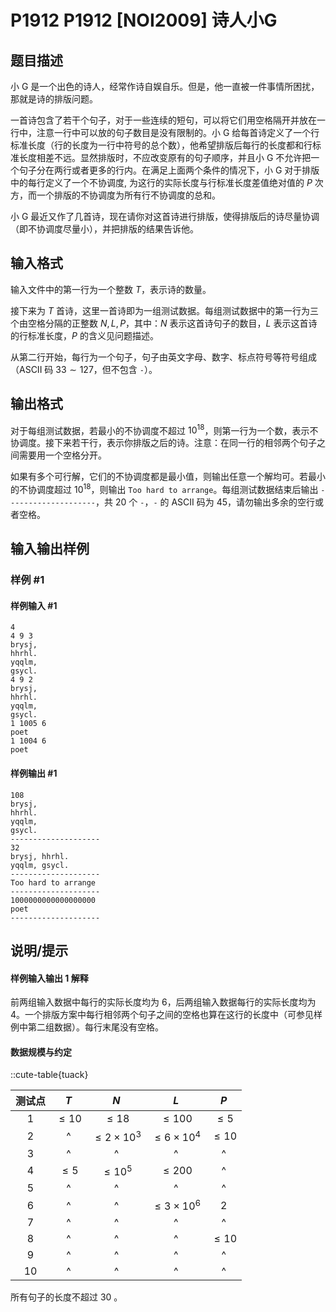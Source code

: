 # P1912 P1912 [NOI2009] 诗人小G

## 题目描述

小 G 是一个出色的诗人，经常作诗自娱自乐。但是，他一直被一件事情所困扰，那就是诗的排版问题。

一首诗包含了若干个句子，对于一些连续的短句，可以将它们用空格隔开并放在一行中，注意一行中可以放的句子数目是没有限制的。小 G 给每首诗定义了一个行标准长度（行的长度为一行中符号的总个数），他希望排版后每行的长度都和行标准长度相差不远。显然排版时，不应改变原有的句子顺序，并且小 G 不允许把一个句子分在两行或者更多的行内。在满足上面两个条件的情况下，小 G 对于排版中的每行定义了一个不协调度, 为这行的实际长度与行标准长度差值绝对值的 $P$ 次方，而一个排版的不协调度为所有行不协调度的总和。

小 G 最近又作了几首诗，现在请你对这首诗进行排版，使得排版后的诗尽量协调（即不协调度尽量小），并把排版的结果告诉他。

## 输入格式

输入文件中的第一行为一个整数 $T$，表示诗的数量。

接下来为 $T$ 首诗，这里一首诗即为一组测试数据。每组测试数据中的第一行为三个由空格分隔的正整数 $N,L,P$，其中：$N$ 表示这首诗句子的数目，$L$ 表示这首诗的行标准长度，$P$ 的含义见问题描述。

从第二行开始，每行为一个句子，句子由英文字母、数字、标点符号等符号组成（ASCII 码 $33 \sim 127$，但不包含 `-`）。

## 输出格式

对于每组测试数据，若最小的不协调度不超过 $10^{18}$，则第一行为一个数，表示不协调度。接下来若干行，表示你排版之后的诗。注意：在同一行的相邻两个句子之间需要用一个空格分开。

如果有多个可行解，它们的不协调度都是最小值，则输出任意一个解均可。若最小的不协调度超过 $10^{18}$，则输出 `Too hard to arrange`。每组测试数据结束后输出 `--------------------`，共 20 个 `-`，`-` 的 ASCII 码为 45，请勿输出多余的空行或者空格。

## 输入输出样例

### 样例 #1

#### 样例输入 #1

```
4
4 9 3
brysj,
hhrhl.
yqqlm,
gsycl.
4 9 2
brysj,
hhrhl.
yqqlm,
gsycl.
1 1005 6
poet
1 1004 6
poet
```

#### 样例输出 #1

```
108
brysj,
hhrhl.
yqqlm,
gsycl.
--------------------
32
brysj, hhrhl.
yqqlm, gsycl.
--------------------
Too hard to arrange
--------------------
1000000000000000000
poet
--------------------
```

## 说明/提示

#### 样例输入输出 1 解释

前两组输入数据中每行的实际长度均为 $6$，后两组输入数据每行的实际长度均为 $4$。一个排版方案中每行相邻两个句子之间的空格也算在这行的长度中（可参见样例中第二组数据）。每行末尾没有空格。

#### 数据规模与约定
::cute-table{tuack}

| 测试点 | $T$ | $N$ | $L$ | $P$ |
| :-: | :-: | :-: | :-: | :-: |
| $1$ | $\le 10$ | $\le18$ | $\le 100$ | $\le5$ |
| $2$ | ^ | $\le 2\times 10^3$ |  $\le 6\times 10^4$| $\le10$ |
| $3$ | ^ | ^ | ^| ^ |
| $4$ | $\le 5$ | $\le 10^5$ | $\le 200$ | ^ |
| $5$ | ^ | ^ | ^ | ^ |
| $6$ | ^ | ^ | $\le 3\times 10^6$ | $2$ |
| $7$ | ^ | ^ | ^ | ^ |
| $8$ | ^ | ^ | ^ | $\le10$ |
| $9$ | ^ | ^ | ^ | ^ |
| $10$ | ^ | ^ | ^ | ^ |

所有句子的长度不超过 $30$ 。
